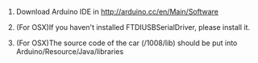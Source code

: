 1. Download Arduino IDE in http://arduino.cc/en/Main/Software

2. (For OSX)If you haven't installed FTDIUSBSerialDriver, please install it.

3. (For OSX)The source code of the car (/1008/lib) should be put into Arduino/Resource/Java/libraries
